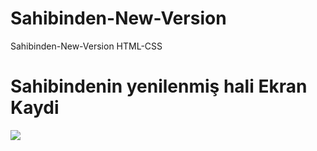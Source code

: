 # Sahibinden-New-Version
Sahibinden-New-Version HTML-CSS



<h1>Sahibindenin yenilenmiş hali Ekran Kaydi</h1> 
<img src="sahibinden.ekrankaydi.png">
